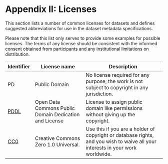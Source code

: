 # Appendix II: Licenses

This section lists a number of common licenses for datasets and defines
suggested abbreviations for use in the dataset metadata specifications.

Please note that this list only serves to provide some examples for possible
licenses.
The terms of any license should be consistent with the informed consent
obtained from participants and any institutional limitations on distribution.

| **Identifier**   | **License name**                                           | **Description**                                                                                                                    |
| ------------ | ------------------------------------------------------ | ------------------------------------------------------------------------------------------------------------------------------ |
| PD           | Public Domain                                          | No license required for any purpose; the work is not subject to copyright in any jurisdiction.                                 |
| [PDDL][pddl] | Open Data Commons Public Domain Dedication and License | License to assign public domain like permissions without giving up the copyright.                                              |
| [CC0][cc0]   | Creative Commons Zero 1.0 Universal.                   | Use this if you are a holder of copyright or database rights, and you wish to waive all your interests in your work worldwide. |

<!-- Link Definitions -->

[pddl]: https://opendatacommons.org/licenses/pddl/

[cc0]: https://creativecommons.org/publicdomain/zero/1.0/
